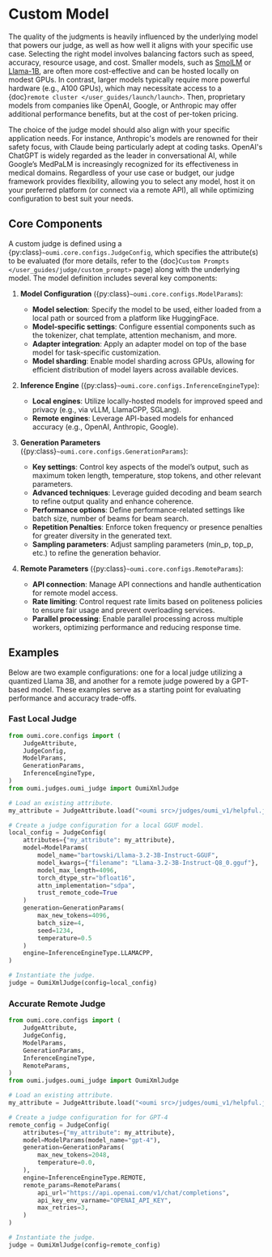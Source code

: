 # Custom Model

The quality of the judgments is heavily influenced by the underlying model that powers our judge, as well as how well it aligns with your specific use case. Selecting the right model involves balancing factors such as speed, accuracy, resource usage, and cost. Smaller models, such as [SmolLM](https://huggingface.co/HuggingFaceTB/SmolLM2-135M-Instruct) or [Llama-1B](https://huggingface.co/meta-llama/Llama-3.2-1B-Instruct), are often more cost-effective and can be hosted locally on modest GPUs. In contrast, larger models typically require more powerful hardware (e.g., A100 GPUs), which may necessitate access to a {doc}`remote cluster </user_guides/launch/launch>`. Then, proprietary models from companies like OpenAI, Google, or Anthropic may offer additional performance benefits, but at the cost of per-token pricing.

The choice of the judge model should also align with your specific application needs. For instance, Anthropic's models are renowned for their safety focus, with Claude being particularly adept at coding tasks. OpenAI's ChatGPT is widely regarded as the leader in conversational AI, while Google’s MedPaLM is increasingly recognized for its effectiveness in medical domains. Regardless of your use case or budget, our judge framework provides flexibility, allowing you to select any model, host it on your preferred platform (or connect via a remote API), all while optimizing configuration to best suit your needs.

## Core Components

A custom judge is defined using a {py:class}`~oumi.core.configs.JudgeConfig`, which specifies the attribute(s) to be evaluated (for more details, refer to the {doc}`Custom Prompts </user_guides/judge/custom_prompt>` page) along with the underlying model. The model definition includes several key components:

1. **Model Configuration** ({py:class}`~oumi.core.configs.ModelParams`):
   - **Model selection**: Specify the model to be used, either loaded from a local path or sourced from a platform like HuggingFace.
   - **Model-specific settings**: Configure essential components such as the tokenizer, chat template, attention mechanism, and more.
   - **Adapter integration**: Apply an adapter model on top of the base model for task-specific customization.
   - **Model sharding**: Enable model sharding across GPUs, allowing for efficient distribution of model layers across available devices.

2. **Inference Engine** ({py:class}`~oumi.core.configs.InferenceEngineType`):
   - **Local engines**: Utilize locally-hosted models for improved speed and privacy (e.g., via vLLM, LlamaCPP, SGLang).
   - **Remote engines**: Leverage API-based models for enhanced accuracy (e.g., OpenAI, Anthropic, Google).

3. **Generation Parameters** ({py:class}`~oumi.core.configs.GenerationParams`):
   - **Key settings**: Control key aspects of the model’s output, such as maximum token length, temperature, stop tokens, and other relevant parameters.
   - **Advanced techniques**: Leverage guided decoding and beam search to refine output quality and enhance coherence.
   - **Performance options**: Define performance-related settings like batch size, number of beams for beam search.
   - **Repetition Penalties**: Enforce token frequency or presence penalties for greater diversity in the generated text.
   - **Sampling parameters**: Adjust sampling parameters (min_p, top_p, etc.) to refine the generation behavior.

4. **Remote Parameters** ({py:class}`~oumi.core.configs.RemoteParams`):
   - **API connection**: Manage API connections and handle authentication for remote model access.
   - **Rate limiting**: Control request rate limits based on politeness policies to ensure fair usage and prevent overloading services.
   - **Parallel processing**: Enable parallel processing across multiple workers, optimizing performance and reducing response time.

## Examples

Below are two example configurations: one for a local judge utilizing a quantized Llama 3B, and another for a remote judge powered by a GPT-based model. These examples serve as a starting point for evaluating performance and accuracy trade-offs.

### Fast Local Judge

```python
from oumi.core.configs import (
    JudgeAttribute,
    JudgeConfig,
    ModelParams,
    GenerationParams,
    InferenceEngineType,
)
from oumi.judges.oumi_judge import OumiXmlJudge

# Load an existing attribute.
my_attribute = JudgeAttribute.load("<oumi src>/judges/oumi_v1/helpful.json")

# Create a judge configuration for a local GGUF model.
local_config = JudgeConfig(
    attributes={"my_attribute": my_attribute},
    model=ModelParams(
        model_name="bartowski/Llama-3.2-3B-Instruct-GGUF",
        model_kwargs={"filename": "Llama-3.2-3B-Instruct-Q8_0.gguf"},  # 3.42 GB
        model_max_length=4096,
        torch_dtype_str="bfloat16",
        attn_implementation="sdpa",
        trust_remote_code=True
    )
    generation=GenerationParams(
        max_new_tokens=4096,
        batch_size=4,
        seed=1234,
        temperature=0.5
    )
    engine=InferenceEngineType.LLAMACPP,
)

# Instantiate the judge.
judge = OumiXmlJudge(config=local_config)
```

### Accurate Remote Judge

```python
from oumi.core.configs import (
    JudgeAttribute,
    JudgeConfig,
    ModelParams,
    GenerationParams,
    InferenceEngineType,
    RemoteParams,
)
from oumi.judges.oumi_judge import OumiXmlJudge

# Load an existing attribute.
my_attribute = JudgeAttribute.load("<oumi src>/judges/oumi_v1/helpful.json")

# Create a judge configuration for for GPT-4
remote_config = JudgeConfig(
    attributes={"my_attribute": my_attribute},
    model=ModelParams(model_name="gpt-4"),
    generation=GenerationParams(
        max_new_tokens=2048,
        temperature=0.0,
    ),
    engine=InferenceEngineType.REMOTE,
    remote_params=RemoteParams(
        api_url="https://api.openai.com/v1/chat/completions",
        api_key_env_varname="OPENAI_API_KEY",
        max_retries=3,
    )
)

# Instantiate the judge.
judge = OumiXmlJudge(config=remote_config)
```
